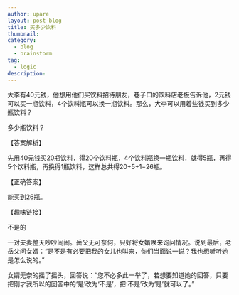 ```yaml
---
author: upare
layout: post-blog
title: 买多少饮料
thumbnail:
category:
  - blog
  - brainstorm
tag:
  - logic
description: 
---
```

大李有40元钱，他想用他们买饮料招待朋友，巷子口的饮料店老板告诉他，2元钱可以买一瓶饮料，4个饮料瓶可以换一瓶饮料。那么，大李可以用着些钱买到多少瓶饮料？

多少瓶饮料？

【答案解析】

先用40元钱买20瓶饮料，得20个饮料瓶，4个饮料瓶换一瓶饮料，就得5瓶，再得5个饮料瓶，再换得1瓶饮料，这样总共得20+5+1=26瓶。

【正确答案】

能买到26瓶。

【趣味链接】

不是的

一对夫妻整天吵吵闹闹。岳父无可奈何，只好将女婿唤来询问情况。说到最后，老岳父问女婿：“是不是有必要把我的女儿也叫来，你们当面说一说？我也想听听她是怎么说的。”

女婿无奈的摇了摇头，回答说：“您不必多此一举了，若想要知道她的回答，只要把刚才我所以的回答中的‘是’改为‘不是’，把‘不是’改为‘是’就可以了。”